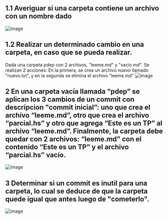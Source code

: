 ## 1.1 Averiguar si una carpeta contiene un archivo con un nombre dado
![image](https://github.com/pdepviernestm/2023-tpf-grupal-bondiola/assets/101006860/c7b3d631-7d75-4b3d-a369-38da8344f9f2)


## 1.2 Realizar un determinado cambio en una carpeta, en caso que se pueda realizar.
Dada una carpeta pdep con 2 archivos, "leeme.md" y "vacio.md". Se realizan 2 acciones: En la primera, se crea un archivo nuevo llamado "nuevo.txt", y en la segunda se elimina el archivo "leeme.md"
![image](https://github.com/pdepviernestm/2023-tpf-grupal-bondiola/assets/101006860/cd9e8dd8-ab5d-402a-b1b8-5fb248ab4d5d)

## 2 En una carpeta vacía llamada “pdep” se aplican los 3 cambios de un commit con descripcion "commit inicial”: uno que crea el archivo “leeme.md”, otro que crea el archivo “parcial.hs” y otro que agrega “Este es un TP” al archivo “leeme.md”. Finalmente, la carpeta debe quedar con 2 archivos: “leeme.md” con el contenido “Este es un TP” y el archivo “parcial.hs” vacío.
![image](https://github.com/pdepviernestm/2023-tpf-grupal-bondiola/assets/101006860/be18f248-1870-4632-aef9-458b1c8d662e)
## 3 Determinar si un commit es inutil para una carpeta, lo cual se deduce de que la carpeta quede igual que antes luego de "cometerlo". 

![image](https://github.com/pdepviernestm/2023-tpf-grupal-bondiola/assets/101006860/b25e6c15-d6b8-494d-8b7c-62749c97a95c)
